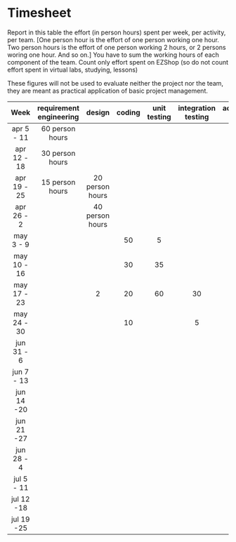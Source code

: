 # Timesheet

Report in this table the effort (in person hours) spent per week, per activity, per team. 
[One person hour is the effort of one person working one hour.
Two person hours is the effort of one person working 2 hours, or 2 persons woring one hour. And so on.]
You have to sum the working hours of each component of the team.
Count only effort spent on EZShop (so do not count effort spent in virtual labs, studying, lessons)

These figures will not be used to evaluate neither the project nor the team, they are meant as practical application of basic project management.

| Week | requirement engineering | design | coding | unit testing | integration testing | acceptance testing | management | git maven |
|:-----------:|:--------:|:-----------:|:-----------:|:----------:|:------------:|:---------------:|:-------------:|:--------------:|
| apr 5 - 11 | 60 person hours | | | | | | | |
| apr 12 - 18| 30 person hours| | | | | | | | 
| apr 19 - 25| 15 person hours| 20 person hours | | | | | | | 
| apr 26 - 2 | | 40 person hours| | | | | | | 
| may 3 - 9  | | |50 |5 | | | | | 
| may 10 - 16| | |30 |35| | | | | 
| may 17 - 23| | 2 | 20 | 60|30| | | | 
| may 24 - 30| | | 10| | 5| | | | 
| jun 31 - 6 | | | | | | | | | 
| jun 7 - 13 | | | | | | | | | 
| jun 14 -20 | | | | | | | | | 
| jun 21 -27 | | | | | | | | | 
| jun 28 - 4 | | | | | | | | | 
| jul 5 - 11 | | | | | | | | | 
| jul 12 -18 | | | | | | | | |
| jul 19 -25 | | | | | | | | |

